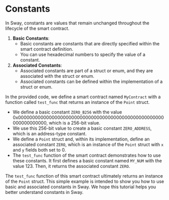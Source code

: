 # Constants

In Sway, constants are values that remain unchanged throughout the lifecycle of the smart contract.
1. **Basic Constants**:
   - Basic constants are constants that are directly specified within the smart contract definition.
   - You can use hexadecimal numbers to specify the value of a constant.
2. **Associated Constants**:
   - Associated constants are part of a struct or enum, and they are associated with the struct or enum.
   - Associated constants can be defined within the implementation of a struct or enum.

In the provided code, we define a smart contract named `MyContract` with a function called `test_func` that returns an instance of the `Point` struct.
- We define a basic constant `ZERO_B256` with the value 0x0000000000000000000000000000000000000000000000000000000000000000, which is a 256-bit value.
- We use this 256-bit value to create a basic constant `ZERO_ADDRESS`, which is an address-type constant.
- We define a `Point` struct and, within its implementation, define an associated constant `ZERO`, which is an instance of the `Point` struct with `x` and `y` fields both set to 0.
- The `test_func` function of the smart contract demonstrates how to use these constants. It first defines a basic constant named `MY_NUM` with the value 123. Then, it returns the associated constant `ZERO`.

The `test_func` function of this smart contract ultimately returns an instance of the `Point` struct. This simple example is intended to show you how to use basic and associated constants in Sway. We hope this tutorial helps you better understand constants in Sway.

